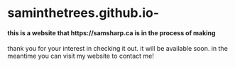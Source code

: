 # saminthetrees.github.io-
<html>
<body>
<h4>this is a website that <a>https://samsharp.ca</a> is in the process of making</h4>
<p>thank you for your interest in checking it out. it will be available soon. in the meantime you can visit my website to contact me!</p>
</body>
</html>
